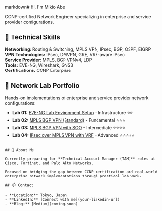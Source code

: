 markdown# 
Hi, I'm Mikio Abe 

CCNP-certified Network Engineer specializing in enterprise and service provider configurations.

## 🔧 Technical Skills

**Networking:** Routing & Switching, MPLS VPN, IPsec, BGP, OSPF, EIGRP  
**VPN Technologies:** IPsec, DMVPN, GRE, VRF-aware IPsec  
**Service Provider:** MPLS, BGP VPNv4, LDP  
**Tools:** EVE-NG, Wireshark, GNS3  
**Certifications:** CCNP Enterprise

## 🚀 Network Lab Portfolio

Hands-on implementations of enterprise and service provider network configurations:

- **Lab 01:** [EVE-NG Lab Environment Setup](coming-soon) - Infrastructure ⭐⭐
- **Lab 02:** [MPLS BGP VPN (Standard)](coming-soon) - Fundamental ⭐⭐⭐
- **Lab 03:** [MPLS BGP VPN with SOO](coming-soon) - Intermediate ⭐⭐⭐⭐
- **Lab 04:** [IPsec over MPLS VPN with VRF](coming-soon) - Advanced ⭐⭐⭐⭐⭐
```

## 📖 About Me

Currently preparing for **Technical Account Manager (TAM)** roles at Cisco, Fortinet, and Palo Alto Networks.

Focused on bridging the gap between CCNP certification and real-world enterprise network implementations through practical lab work.

## 📫 Contact

- **Location:** Tokyo, Japan
- **LinkedIn:** [Connect with me](your-linkedin-url)
- **Blog:** [Medium](coming-soon)
